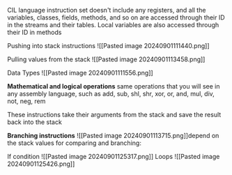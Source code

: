 CIL language instruction set
doesn't include any registers, and all the variables, classes, fields, methods, and
so on are accessed through their ID in the streams and their tables. Local variables are also
accessed through their ID in methods

Pushing into stack instructions
![[Pasted image 20240901111440.png]]

Pulling values from the stack
![[Pasted image 20240901113458.png]]

Data Types
![[Pasted image 20240901111556.png]]

**Mathematical and logical operations**
same operations that you will see in any assembly language, such as add, sub, shl, shr, xor, or, and, mul, div, not, neg, rem

These instructions take their arguments from the stack and save the result back into the
stack

**Branching instructions**
![[Pasted image 20240901113715.png]]depend on the stack values for comparing and branching:

If condition
![[Pasted image 20240901125317.png]]
Loops
![[Pasted image 20240901125426.png]]
